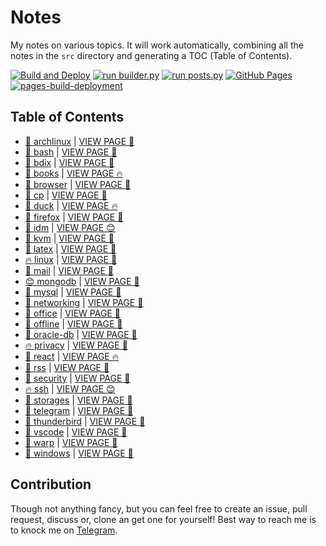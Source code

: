 # Notes

My notes on various topics. It will work automatically, combining all the notes in the `src` directory and generating a TOC (Table of Contents).

[![Build and Deploy](https://github.com/SharafatKarim/notes/actions/workflows/action.yml/badge.svg)](https://github.com/SharafatKarim/notes/actions/workflows/action.yml)
[![run builder.py](https://github.com/SharafatKarim/notes/actions/workflows/action.yml/badge.svg)](https://github.com/SharafatKarim/notes/actions/workflows/action.yml)
[![run posts.py](https://github.com/SharafatKarim/notes/actions/workflows/posts.yml/badge.svg)](https://github.com/SharafatKarim/notes/actions/workflows/posts.yml)
[![GitHub Pages](https://github.com/SharafatKarim/notes/actions/workflows/gh-pages.yml/badge.svg)](https://github.com/SharafatKarim/notes/actions/workflows/gh-pages.yml)
[![pages-build-deployment](https://github.com/SharafatKarim/notes/actions/workflows/pages/pages-build-deployment/badge.svg)](https://github.com/SharafatKarim/notes/actions/workflows/pages/pages-build-deployment)


## Table of Contents

- [🎸 archlinux](src/archlinux.md) | <a href='https://sharafat.is-a.dev/notes/archlinux' target='_blank'>VIEW PAGE 🎸</a>
- [🌈 bash](src/bash.md) | <a href='https://sharafat.is-a.dev/notes/bash' target='_blank'>VIEW PAGE 🚀</a>
- [🚀 bdix](src/bdix.md) | <a href='https://sharafat.is-a.dev/notes/bdix' target='_blank'>VIEW PAGE 🎸</a>
- [🍕 books](src/books.md) | <a href='https://sharafat.is-a.dev/notes/books' target='_blank'>VIEW PAGE 🔥</a>
- [🌟 browser](src/browser.md) | <a href='https://sharafat.is-a.dev/notes/browser' target='_blank'>VIEW PAGE 🍕</a>
- [🚀 cp](src/cp.md) | <a href='https://sharafat.is-a.dev/notes/cp' target='_blank'>VIEW PAGE 👾</a>
- [🤖 duck](src/duck.md) | <a href='https://sharafat.is-a.dev/notes/duck' target='_blank'>VIEW PAGE 🔥</a>
- [🌈 firefox](src/firefox.md) | <a href='https://sharafat.is-a.dev/notes/firefox' target='_blank'>VIEW PAGE 🤖</a>
- [🌟 idm](src/idm.md) | <a href='https://sharafat.is-a.dev/notes/idm' target='_blank'>VIEW PAGE 😊</a>
- [🤖 kvm](src/kvm.md) | <a href='https://sharafat.is-a.dev/notes/kvm' target='_blank'>VIEW PAGE 🌈</a>
- [🌟 latex](src/latex.md) | <a href='https://sharafat.is-a.dev/notes/latex' target='_blank'>VIEW PAGE 🎉</a>
- [🔥 linux](src/linux.md) | <a href='https://sharafat.is-a.dev/notes/linux' target='_blank'>VIEW PAGE 🚀</a>
- [👾 mail](src/mail.md) | <a href='https://sharafat.is-a.dev/notes/mail' target='_blank'>VIEW PAGE 🎉</a>
- [😊 mongodb](src/mongodb.md) | <a href='https://sharafat.is-a.dev/notes/mongodb' target='_blank'>VIEW PAGE 👾</a>
- [🤖 mysql](src/mysql.md) | <a href='https://sharafat.is-a.dev/notes/mysql' target='_blank'>VIEW PAGE 🎉</a>
- [🤖 networking](src/networking.md) | <a href='https://sharafat.is-a.dev/notes/networking' target='_blank'>VIEW PAGE 👾</a>
- [👾 office](src/office.md) | <a href='https://sharafat.is-a.dev/notes/office' target='_blank'>VIEW PAGE 👾</a>
- [🌟 offline](src/offline.md) | <a href='https://sharafat.is-a.dev/notes/offline' target='_blank'>VIEW PAGE 🌟</a>
- [🌈 oracle-db](src/oracle-db.md) | <a href='https://sharafat.is-a.dev/notes/oracle-db' target='_blank'>VIEW PAGE 🎉</a>
- [🔥 privacy](src/privacy.md) | <a href='https://sharafat.is-a.dev/notes/privacy' target='_blank'>VIEW PAGE 🚀</a>
- [🤖 react](src/react.md) | <a href='https://sharafat.is-a.dev/notes/react' target='_blank'>VIEW PAGE 🔥</a>
- [🚀 rss](src/rss.md) | <a href='https://sharafat.is-a.dev/notes/rss' target='_blank'>VIEW PAGE 🎉</a>
- [🌈 security](src/security.md) | <a href='https://sharafat.is-a.dev/notes/security' target='_blank'>VIEW PAGE 🚀</a>
- [🔥 ssh](src/ssh.md) | <a href='https://sharafat.is-a.dev/notes/ssh' target='_blank'>VIEW PAGE 😊</a>
- [👾 storages](src/storages.md) | <a href='https://sharafat.is-a.dev/notes/storages' target='_blank'>VIEW PAGE 🌟</a>
- [🌈 telegram](src/telegram.md) | <a href='https://sharafat.is-a.dev/notes/telegram' target='_blank'>VIEW PAGE 🎉</a>
- [🤖 thunderbird](src/thunderbird.md) | <a href='https://sharafat.is-a.dev/notes/thunderbird' target='_blank'>VIEW PAGE 🌟</a>
- [🌟 vscode](src/vscode.md) | <a href='https://sharafat.is-a.dev/notes/vscode' target='_blank'>VIEW PAGE 🤖</a>
- [🍕 warp](src/warp.md) | <a href='https://sharafat.is-a.dev/notes/warp' target='_blank'>VIEW PAGE 🌟</a>
- [🚀 windows](src/windows.md) | <a href='https://sharafat.is-a.dev/notes/windows' target='_blank'>VIEW PAGE 🚀</a>

## Contribution

Though not anything fancy, but you can feel free to create an issue, pull request, discuss or, clone an get one for yourself!
Best way to reach me is to knock me on [Telegram](https://t.me/SharafatKarim).

